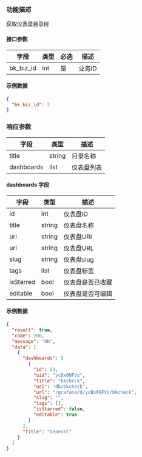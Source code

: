 ### 功能描述

获取仪表盘目录树


#### 接口参数

| 字段        | 类型  | 必选 | 描述   |
|-----------|-----|----|------|
| bk_biz_id | int | 是  | 业务ID |

#### 示例数据

```json
{
  "bk_biz_id": 2
}
```

### 响应参数

| 字段         | 类型     | 描述    |
|------------|--------|-------|
| title      | string | 目录名称  |
| dashboards | list   | 仪表盘列表 |

#### dashboards 字段

| 字段        | 类型     | 描述       |
|-----------|--------|----------|
| id        | int    | 仪表盘ID    |
| title     | string | 仪表盘名称    |
| uri       | string | 仪表盘URI   |
| url       | string | 仪表盘URL   |
| slug      | string | 仪表盘slug  |
| tags      | list   | 仪表盘标签    |
| isStarred | bool   | 仪表盘是否已收藏 |
| editable  | bool   | 仪表盘是否可编辑 |

#### 示例数据

```json
{
  "result": true,
  "code": 200,
  "message": "OK",
  "data": [
    {
      "dashboards": [
        {
          "id": 54,
          "uid": "ycBx0NFVz",
          "title": "bkcheck",
          "uri": "db/bkcheck",
          "url": "/grafana/d/ycBx0NFVz/bkcheck",
          "slug": "",
          "tags": [],
          "isStarred": false,
          "editable": true
        }
      ],
      "title": "General"
    }
  ]
}
```
